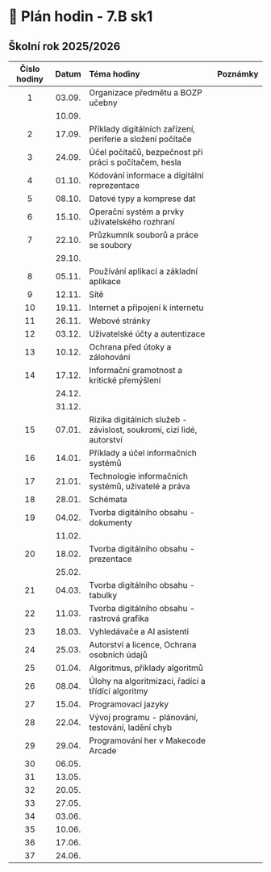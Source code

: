 # 📅 Plán hodin - 7.B sk1

## Školní rok 2025/2026

| Číslo hodiny | Datum  | Téma hodiny                                                           | Poznámky |
| :----------: | :----: | :-------------------------------------------------------------------- | :------- |
|      1       | 03.09. | Organizace předmětu a BOZP učebny                                     |          |
|              | 10.09. |                                                                       |          |
|      2       | 17.09. | Příklady digitálních zařízení, periferie a složení počítače           |          |
|      3       | 24.09. | Účel počítačů, bezpečnost při práci s počítačem, hesla                |          |
|      4       | 01.10. | Kódování informace a digitální reprezentace                           |          |
|      5       | 08.10. | Datové typy a komprese dat                                            |          |
|      6       | 15.10. | Operační systém a prvky uživatelského rozhraní                        |          |
|      7       | 22.10. | Průzkumník souborů a práce se soubory                                 |          |
|              | 29.10. |                                                                       |          |
|      8       | 05.11. | Používání aplikací a základní aplikace                                |          |
|      9       | 12.11. | Sítě                                                                  |          |
|      10      | 19.11. | Internet a připojení k internetu                                      |          |
|      11      | 26.11. | Webové stránky                                                        |          |
|      12      | 03.12. | Uživatelské účty a autentizace                                        |          |
|      13      | 10.12. | Ochrana před útoky a zálohování                                       |          |
|      14      | 17.12. | Informační gramotnost a kritické přemýšlení                           |          |
|              | 24.12. |                                                                       |          |
|              | 31.12. |                                                                       |          |
|      15      | 07.01. | Rizika digitálních služeb - závislost, soukromí, cizí lidé, autorství |          |
|      16      | 14.01. | Příklady a účel informačních systémů                                  |          |
|      17      | 21.01. | Technologie informačních systémů, uživatelé a práva                   |          |
|      18      | 28.01. | Schémata                                                              |          |
|      19      | 04.02. | Tvorba digitálního obsahu - dokumenty                                 |          |
|              | 11.02. |                                                                       |          |
|      20      | 18.02. | Tvorba digitálního obsahu - prezentace                                |          |
|              | 25.02. |                                                                       |          |
|      21      | 04.03. | Tvorba digitálního obsahu - tabulky                                   |          |
|      22      | 11.03. | Tvorba digitálního obsahu - rastrová grafika                          |          |
|      23      | 18.03. | Vyhledávače a AI asistenti                                            |          |
|      24      | 25.03. | Autorství a licence, Ochrana osobních údajů                           |          |
|      25      | 01.04. | Algoritmus, příklady algoritmů                                        |          |
|      26      | 08.04. | Úlohy na algoritmizaci, řadící a třídící algoritmy                    |          |
|      27      | 15.04. | Programovací jazyky                                                   |          |
|      28      | 22.04. | Vývoj programu - plánování, testování, ladění chyb                    |          |
|      29      | 29.04. | Programování her v Makecode Arcade                                    |          |
|      30      | 06.05. |                                                                       |          |
|      31      | 13.05. |                                                                       |          |
|      32      | 20.05. |                                                                       |          |
|      33      | 27.05. |                                                                       |          |
|      34      | 03.06. |                                                                       |          |
|      35      | 10.06. |                                                                       |          |
|      36      | 17.06. |                                                                       |          |
|      37      | 24.06. |                                                                       |          |
